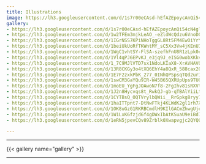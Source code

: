 ```yaml
---
title: Illustrations
image: https://lh3.googleusercontent.com/d/1s7r00eCAsd-hEfAZEpoycAnQi54cN4gl
gallery:
- https://lh3.googleusercontent.com/d/1s7r00eCAsd-hEfAZEpoycAnQi54cN4gl
- https://lh3.googleusercontent.com/d/1w2TFEm3mjkLeAO_-eZldWcQdzu6VnoD0
- https://lh3.googleusercontent.com/d/1IGrNSS7KPiNHoTggGL8Rt5FM4EwOiYrY
- https://lh3.googleusercontent.com/d/1beiUkUoRfTKWntMY_sC5Xx3Vw4jKEnUI
- https://lh3.googleusercontent.com/d/1WgC1vhtSY-FlSA-szefhFnU8R1zLpk0e
- https://lh3.googleusercontent.com/d/1Vl4qPJ6EPvKJ_e3jq9J_eISG0wobXKkv
- https://lh3.googleusercontent.com/d/1_7C9MJlVTD7sx1NdoLKIaX8-XrAVHAVO
- https://lh3.googleusercontent.com/d/13R8CKGy3o4tXQ6EhY4a8QxR_588cax2O
- https://lh3.googleusercontent.com/d/1E7F2zxkPbK_277_0INhQPSpsqTQd2urI
- https://lh3.googleusercontent.com/d/1swCM3GaYQu9IR-W45B65QXRUpUps9TUG
- https://lh3.googleusercontent.com/d/1moEU_YgFgJOAwoN7f8-2FgIhv81sRXVt
- https://lh3.googleusercontent.com/d/1J2n8Hycvqs8t_RwkQJ-gb-qTBAlYiiLt
- https://lh3.googleusercontent.com/d/1CYTBsQ_OQTVrylbQWii__RrGpkg8ryy7
- https://lh3.googleusercontent.com/d/1haITTpnt7-DtNwFTkj4KLWdK2gl1rh7X
- https://lh3.googleusercontent.com/d/1OK8uGzG1RKRBCmdlH9KIlGACmZhwgUje
- https://lh3.googleusercontent.com/d/1W1LxK6fzjd6f4gDWxIbAtKSuaU9eiBd7
- https://lh3.googleusercontent.com/d/1eRN5jpevCQv89Zrblk0Xwapvgjc2QYQO
  
---
```

<!--more-->
---
{{< gallery name="gallery" >}}

---